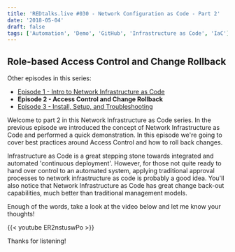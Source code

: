 ```yaml
---
title: 'REDtalks.live #030 - Network Configuration as Code - Part 2'
date: '2018-05-04'
draft: false
tags: ['Automation', 'Demo', 'GitHub', 'Infrastructure as Code', 'IaC']
---
```


Role-based Access Control and Change Rollback
---------------------------------------------

Other episodes in this series:

*   [Episode 1 - Intro to Network Infrastructure as Code](http://redtalks.live/2018/05/02/redtalks-live-29-network-infrastructure-as-code-part-1/)
*   **Episode 2 - Access Control and Change Rollback**
*   [Episode 3 - Install, Setup, and Troubleshooting](http://redtalks.live/2018/05/08/redtalks-live-31-network-infrastructure-as-code-part-3/)

Welcome to part 2 in this Network Infrastructure as Code series. In the previous episode we introduced the concept of Network Infrastructure as Code and performed a quick demonstration. In this episode we're going to cover best practices around Access Control and how to roll back changes.

Infrastructure as Code is a great stepping stone towards integrated and automated 'continuous deployment'. However, for those not quite ready to hand over control to an automated system, applying traditional approval processes to network infrastructure as code is probably a good idea. You'll also notice that Network Infrastructure as Code has great change back-out capabilities, much better than traditional management models.

Enough of the words, take a look at the video below and let me know your thoughts!

{{< youtube ER2nstuswPo >}}

Thanks for listening!